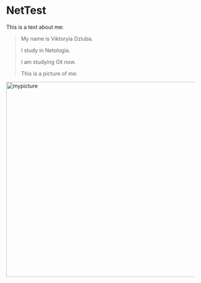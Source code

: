 # NetTest
This is a text about me:

> My name is Viktoryia Dziuba.
> 
> I study in Netologia.
> 
> I am studying Git now.
> 
> This is a picture of me:

<img width="520" alt="mypicture" src="https://github.com/viktoryiaD/NetTest/assets/56994030/755646f3-9c8f-4024-8a17-e9a464cb4c19">

